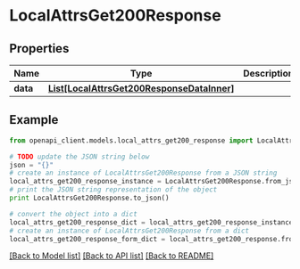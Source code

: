 # LocalAttrsGet200Response


## Properties
Name | Type | Description | Notes
------------ | ------------- | ------------- | -------------
**data** | [**List[LocalAttrsGet200ResponseDataInner]**](LocalAttrsGet200ResponseDataInner.md) |  | [optional] 

## Example

```python
from openapi_client.models.local_attrs_get200_response import LocalAttrsGet200Response

# TODO update the JSON string below
json = "{}"
# create an instance of LocalAttrsGet200Response from a JSON string
local_attrs_get200_response_instance = LocalAttrsGet200Response.from_json(json)
# print the JSON string representation of the object
print LocalAttrsGet200Response.to_json()

# convert the object into a dict
local_attrs_get200_response_dict = local_attrs_get200_response_instance.to_dict()
# create an instance of LocalAttrsGet200Response from a dict
local_attrs_get200_response_form_dict = local_attrs_get200_response.from_dict(local_attrs_get200_response_dict)
```
[[Back to Model list]](../README.md#documentation-for-models) [[Back to API list]](../README.md#documentation-for-api-endpoints) [[Back to README]](../README.md)


